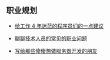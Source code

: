 ## 职业规划

* [给工作 4 年迷茫的程序员们的一点建议](给工作4年迷茫的程序员们的一点建议.md)

* [聊聊技术人员的常见的职业问题](聊聊技术人员的常见的职业问题.md)

* [写给那些傻傻想做服务器开发的朋友](写给那些傻傻想做服务器开发的朋友.md)